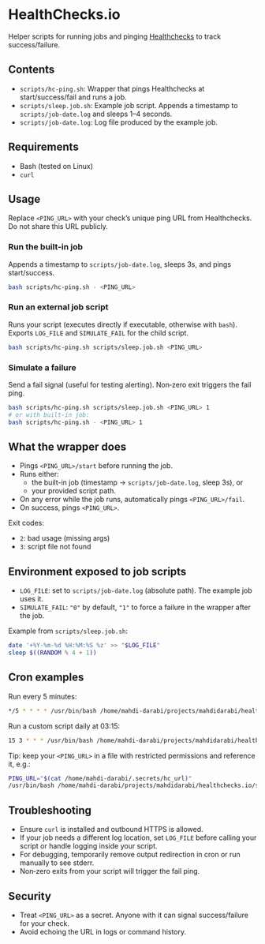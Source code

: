 # HealthChecks.io

Helper scripts for running jobs and pinging [Healthchecks](https://healthchecks.io) to track success/failure.

## Contents

- `scripts/hc-ping.sh`: Wrapper that pings Healthchecks at start/success/fail and runs a job.
- `scripts/sleep.job.sh`: Example job script. Appends a timestamp to `scripts/job-date.log` and sleeps 1–4 seconds.
- `scripts/job-date.log`: Log file produced by the example job.

## Requirements

- Bash (tested on Linux)
- `curl`

## Usage

Replace `<PING_URL>` with your check’s unique ping URL from Healthchecks.
Do not share this URL publicly.

### Run the built-in job
Appends a timestamp to `scripts/job-date.log`, sleeps 3s, and pings start/success.

```bash
bash scripts/hc-ping.sh - <PING_URL>
```

### Run an external job script
Runs your script (executes directly if executable, otherwise with `bash`). Exports `LOG_FILE` and `SIMULATE_FAIL` for the child script.

```bash
bash scripts/hc-ping.sh scripts/sleep.job.sh <PING_URL>
```

### Simulate a failure
Send a fail signal (useful for testing alerting). Non‑zero exit triggers the fail ping.

```bash
bash scripts/hc-ping.sh scripts/sleep.job.sh <PING_URL> 1
# or with built-in job:
bash scripts/hc-ping.sh - <PING_URL> 1
```

## What the wrapper does

- Pings `<PING_URL>/start` before running the job.
- Runs either:
  - the built-in job (timestamp → `scripts/job-date.log`, sleep 3s), or
  - your provided script path.
- On any error while the job runs, automatically pings `<PING_URL>/fail`.
- On success, pings `<PING_URL>`.

Exit codes:
- `2`: bad usage (missing args)
- `3`: script file not found

## Environment exposed to job scripts

- `LOG_FILE`: set to `scripts/job-date.log` (absolute path). The example job uses it.
- `SIMULATE_FAIL`: `"0"` by default, `"1"` to force a failure in the wrapper after the job.

Example from `scripts/sleep.job.sh`:

```bash
date '+%Y-%m-%d %H:%M:%S %z' >> "$LOG_FILE"
sleep $((RANDOM % 4 + 1))
```

## Cron examples

Run every 5 minutes:

```bash
*/5 * * * * /usr/bin/bash /home/mahdi-darabi/projects/mahdidarabi/healthchecks.io/scripts/hc-ping.sh - <PING_URL> >/dev/null 2>&1
```

Run a custom script daily at 03:15:

```bash
15 3 * * * /usr/bin/bash /home/mahdi-darabi/projects/mahdidarabi/healthchecks.io/scripts/hc-ping.sh /home/mahdi-darabi/projects/mahdidarabi/healthchecks.io/scripts/sleep.job.sh <PING_URL> >/dev/null 2>&1
```

Tip: keep your `<PING_URL>` in a file with restricted permissions and reference it, e.g.:

```bash
PING_URL="$(cat /home/mahdi-darabi/.secrets/hc_url)"
/usr/bin/bash /home/mahdi-darabi/projects/mahdidarabi/healthchecks.io/scripts/hc-ping.sh - "$PING_URL"
```

## Troubleshooting

- Ensure `curl` is installed and outbound HTTPS is allowed.
- If your job needs a different log location, set `LOG_FILE` before calling your script or handle logging inside your script.
- For debugging, temporarily remove output redirection in cron or run manually to see stderr.
- Non‑zero exits from your script will trigger the fail ping.

## Security

- Treat `<PING_URL>` as a secret. Anyone with it can signal success/failure for your check.
- Avoid echoing the URL in logs or command history.